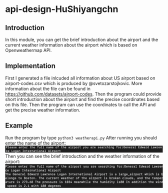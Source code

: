 # api-design-HuShiyangchn
## Introduction
In this module, you can get the brief introduction about the airport and the current weather information about the airport which is based on Openweathermap API.
## Implementation
First I generated a file inlcuded all information about US airport based on airport-codes.csv which is produced by @svetozarstojkovic. More information about the file can be found in https://github.com/datasets/airport-codes. Then the program could provide short introduction about the airport and find the precise coordinates based on this file. Then the program can use the coordinates to call the API and get the precise weather information.
## Example
Run the program by type ```python3 weatherapi.py```
After running you should enter the name of the airport:
![image](https://github.com/BUEC500C1/api-design-HuShiyangchn/blob/master/Images/1.png)
Then you can see the brief introduction and the weather information of the airport:
![image](https://github.com/BUEC500C1/api-design-HuShiyangchn/blob/master/Images/2.png)
